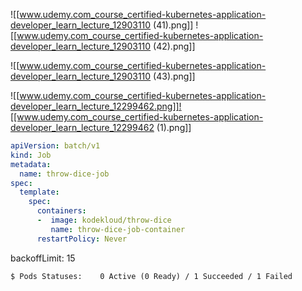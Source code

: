 ![[www.udemy.com_course_certified-kubernetes-application-developer_learn_lecture_12903110 (41).png]]
![[www.udemy.com_course_certified-kubernetes-application-developer_learn_lecture_12903110 (42).png]]

![[www.udemy.com_course_certified-kubernetes-application-developer_learn_lecture_12903110 (43).png]]

![[www.udemy.com_course_certified-kubernetes-application-developer_learn_lecture_12299462.png]]![[www.udemy.com_course_certified-kubernetes-application-developer_learn_lecture_12299462 (1).png]]


```yml
apiVersion: batch/v1
kind: Job
metadata:
  name: throw-dice-job
spec:
  template:
    spec:
      containers:
      -  image: kodekloud/throw-dice
         name: throw-dice-job-container
      restartPolicy: Never
```

backoffLimit: 15

```
$ Pods Statuses:    0 Active (0 Ready) / 1 Succeeded / 1 Failed
```